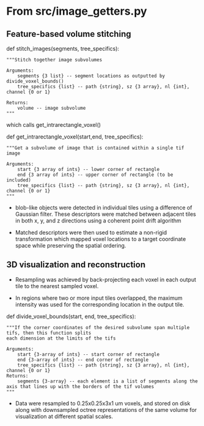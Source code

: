 # From src/image_getters.py

## Feature-based volume stitching

def stitch_images(segments, tree_specifics):

    """Stitch together image subvolumes
    
    Arguments:
        segments {3 list} -- segment locations as outputted by divide_voxel_bounds()
        tree_specifics {list} -- path {string}, sz {3 array}, nl {int}, channel {0 or 1}
    
    Returns:
        volume -- image subvolume
    """
which calls get_intrarectangle_voxel()

def get_intrarectangle_voxel(start,end, tree_specifics):

    """Get a subvolume of image that is contained within a single tif image
    
    Arguments:
        start {3 array of ints} -- lower corner of rectangle
        end {3 array of ints} -- upper corner of rectangle (to be included)
        tree_specifics {list} -- path {string}, sz {3 array}, nl {int}, channel {0 or 1}
    """

- blob-like objects were detected in individual tiles using a difference of Gaussian filter.  These descriptors were matched between adjacent tiles in both x, y, and z directions using a coherent point drift algorithm

- Matched descriptors were then used to estimate a non-rigid transformation which mapped voxel locations to a target coordinate space while preserving the spatial ordering. 

## 3D visualization and reconstruction

- Resampling was achieved by back-projecting each voxel in each output tile to the nearest sampled voxel.

- In regions where two or more input tiles overlapped, the maximum intensity was used for the corresponding location in the output tile. 

def divide_voxel_bounds(start, end, tree_specifics):

    """If the corner coordinates of the desired subvolume span multiple tifs, then this function splits
    each dimension at the limits of the tifs
    
    Arguments:
        start {3-array of ints} -- start corner of rectangle
        end {3-array of ints} -- end corner of rectangle
        tree_specifics {list} -- path {string}, sz {3 array}, nl {int}, channel {0 or 1}
    Returns:
        segments {3-array} -- each element is a list of segments along the axis that lines up with the borders of the tif volumes
    """

- Data were resampled to 0.25x0.25x3x1 um voxels, and stored on disk along with downsampled octree representations of the same volume for visualization at different spatial scales.
